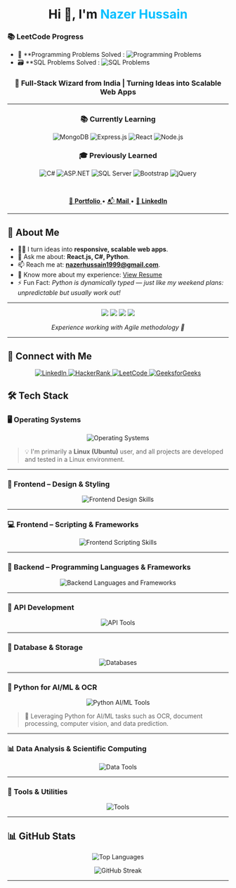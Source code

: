 <h1 align="center">
  Hi 👋, I'm <span style="color: #00bfff;">Nazer Hussain</span>
</h1>
<h3 align="left"> 📚 LeetCode Progress</h3>

- 🧠 **Programming Problems Solved : ![Programming Problems](https://img.shields.io/badge/Programming-{count}-blue)
- 🗃️ **SQL Problems Solved : ![SQL Problems](https://img.shields.io/badge/SQL-{count}-green)

<h3 align="center">
  🚀 Full-Stack Wizard from India | Turning Ideas into Scalable Web Apps
</h3>
<hr>
<h3 align="center">📚 Currently Learning</h3>
<p align="center">
  <img src="https://img.shields.io/badge/MongoDB-4EA94B?style=for-the-badge&logo=mongodb&logoColor=white" alt="MongoDB"/>
  <img src="https://img.shields.io/badge/Express.js-000000?style=for-the-badge&logo=express&logoColor=white" alt="Express.js"/>
  <img src="https://img.shields.io/badge/React-61DAFB?style=for-the-badge&logo=react&logoColor=black" alt="React"/>
  <img src="https://img.shields.io/badge/Node.js-339933?style=for-the-badge&logo=nodedotjs&logoColor=white" alt="Node.js"/>
</p>

<h3 align="center">🎓 Previously Learned</h3>
<p align="center">
  <img src="https://img.shields.io/badge/C%23-239120?style=for-the-badge&logo=csharp&logoColor=white" alt="C#"/>
  <img src="https://img.shields.io/badge/ASP.NET-512BD4?style=for-the-badge&logo=dotnet&logoColor=white" alt="ASP.NET"/>
  <img src="https://img.shields.io/badge/MS%20SQL%20Server-CC2927?style=for-the-badge&logo=microsoftsqlserver&logoColor=white" alt="SQL Server"/>
  <img src="https://img.shields.io/badge/Bootstrap-563D7C?style=for-the-badge&logo=bootstrap&logoColor=white" alt="Bootstrap"/>
  <img src="https://img.shields.io/badge/JQuery-0769AD?style=for-the-badge&logo=jquery&logoColor=white" alt="jQuery"/>
</p>


<br/>

<p align="center">
  <a href="https://nazerhussain86.github.io/NazerHussain_Portfolio/" target="_blank">
    🧠 <b>Portfolio</b>
  </a> • 
  <a href="mailto:nazerhussain1999@gmail.com" target="_blank">
    📬 <b>Mail</b>
  </a> • 
  <a href="https://www.linkedin.com/in/nazerhussainabdulraheem/" target="_blank">
    💼 <b>LinkedIn</b>
  </a>
</p>

<hr>

## 🧠 About Me

- 👨‍💻 I turn ideas into **responsive, scalable web apps**.
- 💬 Ask me about: **React.js, C#, Python**.
- 📫 Reach me at: **nazerhussain1999@gmail.com**.
- 📄 Know more about my experience: [View Resume](#) <!-- Update your resume link here -->
- ⚡ Fun Fact: *Python is dynamically typed — just like my weekend plans: unpredictable but usually work out!*
<hr>
<p align="center">
  <img src="https://img.shields.io/static/v1?label=C%23&message=30%25&color=blue&style=for-the-badge"/>
  <img src="https://img.shields.io/static/v1?label=JavaScript&message=30%25&color=yellow&style=for-the-badge"/>
  <img src="https://img.shields.io/static/v1?label=SQL%20Server&message=30%25&color=orange&style=for-the-badge"/>
  <img src="https://img.shields.io/static/v1?label=React&message=10%25&color=cyan&style=for-the-badge"/>
</p>

<p align="center"><i>Experience working with Agile methodology 🚀</i></p>
<hr>

## 🤝 Connect with Me
<p align="center">
  <a href="https://linkedin.com/in/nazerhussainabdulraheem" target="_blank">
    <img src="https://img.shields.io/badge/LinkedIn-blue?style=for-the-badge&logo=linkedin" alt="LinkedIn"/>
  </a>
  <a href="https://www.hackerrank.com/nazerhussain1999" target="_blank">
    <img src="https://img.shields.io/badge/HackerRank-2EC866?style=for-the-badge&logo=HackerRank&logoColor=white" alt="HackerRank"/>
  </a>
  <a href="https://leetcode.com/nazerhussain1999" target="_blank">
    <img src="https://img.shields.io/badge/LeetCode-FFA116?style=for-the-badge&logo=leetcode&logoColor=white" alt="LeetCode"/>
  </a>
  <a href="https://auth.geeksforgeeks.org/user/nazerhussain1999" target="_blank">
    <img src="https://img.shields.io/badge/GeeksforGeeks-0F9D58?style=for-the-badge&logo=geeksforgeeks&logoColor=white" alt="GeeksforGeeks"/>
  </a>
</p>

## 🛠️ Tech Stack

### 🖥️ Operating Systems
<p align="center">
  <img src="https://skillicons.dev/icons?i=ubuntu,linux,windows" alt="Operating Systems"/>
</p>

> 💡 I'm primarily a **Linux (Ubuntu)** user, and all projects are developed and tested in a Linux environment.

---

### 🎨 Frontend – Design & Styling
<p align="center">
  <img src="https://skillicons.dev/icons?i=html,css,bootstrap,tailwind,figma" alt="Frontend Design Skills"/>
</p>

---

### 💻 Frontend – Scripting & Frameworks
<p align="center">
  <img src="https://skillicons.dev/icons?i=javascript,typescript,jquery,react" alt="Frontend Scripting Skills"/>
</p>

---

### 🧠 Backend – Programming Languages & Frameworks
<p align="center">
  <img src="https://skillicons.dev/icons?i=dotnet,cs,python,nodejs,express" alt="Backend Languages and Frameworks"/>
</p>

---

### 🔌 API Development
<p align="center">
  <img src="https://skillicons.dev/icons?i=nodejs,express,dotnet" alt="API Tools"/>
</p>

---

### 🧪 Database & Storage
<p align="center">
  <img src="https://skillicons.dev/icons?i=mysql,sqlite,firebase" alt="Databases"/>
</p>

---

### 🤖 Python for AI/ML & OCR
<p align="center">
  <img src="https://skillicons.dev/icons?i=python,opencv,pytorch,tensorflow" alt="Python AI/ML Tools"/>
</p>

> 🧠 Leveraging Python for AI/ML tasks such as OCR, document processing, computer vision, and data prediction.

---

### 📊 Data Analysis & Scientific Computing
<p align="center">
  <img src="https://skillicons.dev/icons?i=python,pandas" alt="Data Tools"/>
</p>

---

### 🧰 Tools & Utilities
<p align="center">
  <img src="https://skillicons.dev/icons?i=git,gitlab,postman,photoshop" alt="Tools"/>
</p>

<hr>

## 📊 GitHub Stats

<p align="center">
  <img src="https://github-readme-stats.vercel.app/api/top-langs/?username=nazerhussain86&layout=compact&theme=tokyonight" alt="Top Languages" />
</p>


<p align="center">
  <img src="https://github-readme-streak-stats.herokuapp.com/?user=nazerhussain86&theme=tokyonight" alt="GitHub Streak" />
</p>

---
